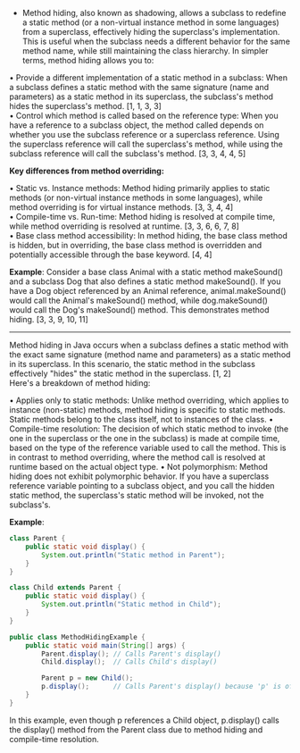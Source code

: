 - Method hiding, also known as shadowing, allows a subclass to redefine a static method (or a non-virtual instance method in some languages) from a superclass, effectively hiding the superclass's implementation. This is useful when the subclass needs a different behavior for the same method name, while still maintaining the class hierarchy.
In simpler terms, method hiding allows you to: 

• Provide a different implementation of a static method in a subclass: When a subclass defines a static method with the same signature (name and parameters) as a static method in its superclass, the subclass's method hides the superclass's method. [1, 1, 3, 3]  
• Control which method is called based on the reference type: When you have a reference to a subclass object, the method called depends on whether you use the subclass reference or a superclass reference. Using the superclass reference will call the superclass's method, while using the subclass reference will call the subclass's method. [3, 3, 4, 4, 5]  

**Key differences from method overriding:**

• Static vs. Instance methods: Method hiding primarily applies to static methods (or non-virtual instance methods in some languages), while method overriding is for virtual instance methods. [3, 3, 4, 4]  
• Compile-time vs. Run-time: Method hiding is resolved at compile time, while method overriding is resolved at runtime. [3, 3, 6, 6, 7, 8]  
• Base class method accessibility: In method hiding, the base class method is hidden, but in overriding, the base class method is overridden and potentially accessible through the base keyword. [4, 4]  

**Example**: 
Consider a base class Animal with a static method makeSound() and a subclass Dog that also defines a static method makeSound(). If you have a Dog object referenced by an Animal reference, animal.makeSound() would call the Animal's makeSound() method, while dog.makeSound() would call the Dog's makeSound() method. This demonstrates method hiding. [3, 3, 9, 10, 11]  

-----------------------------------------------

Method hiding in Java occurs when a subclass defines a static method with the exact same signature (method name and parameters) as a static method in its superclass. In this scenario, the static method in the subclass effectively "hides" the static method in the superclass. [1, 2]  
Here's a breakdown of method hiding: 

• Applies only to static methods: Unlike method overriding, which applies to instance (non-static) methods, method hiding is specific to static methods. Static methods belong to the class itself, not to instances of the class. 
• Compile-time resolution: The decision of which static method to invoke (the one in the superclass or the one in the subclass) is made at compile time, based on the type of the reference variable used to call the method. This is in contrast to method overriding, where the method call is resolved at runtime based on the actual object type. 
• Not polymorphism: Method hiding does not exhibit polymorphic behavior. If you have a superclass reference variable pointing to a subclass object, and you call the hidden static method, the superclass's static method will be invoked, not the subclass's. 

**Example**: 

```java
class Parent {
    public static void display() {
        System.out.println("Static method in Parent");
    }
}

class Child extends Parent {
    public static void display() {
        System.out.println("Static method in Child");
    }
}

public class MethodHidingExample {
    public static void main(String[] args) {
        Parent.display(); // Calls Parent's display()
        Child.display();  // Calls Child's display()

        Parent p = new Child();
        p.display();      // Calls Parent's display() because 'p' is of type Parent
    }
}
```

In this example, even though p references a Child object, p.display() calls the display() method from the Parent class due to method hiding and compile-time resolution. 

